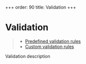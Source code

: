 +++
order: 90
title: Validation
+++

# Validation

> * [Predefined validation rules](validation/predefined)
> * [Custom validation rules](validation/custom)

Validation description
